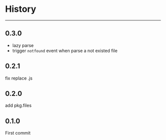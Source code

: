 # History

---

## 0.3.0

- lazy parse
- trigger `notfound` event when parse a not existed file

## 0.2.1

fix replace .js

## 0.2.0

add pkg.files

## 0.1.0

First commit
